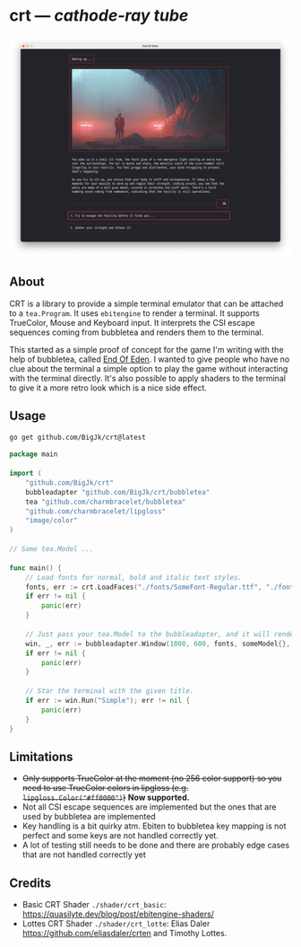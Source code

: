 # crt — *cathode-ray tube*

![Screenshot](./.github/screenshot.png)

## About

CRT is a library to provide a simple terminal emulator that can be attached to a ``tea.Program``. It uses ``ebitengine`` to render a terminal. It supports TrueColor, Mouse and Keyboard input. It interprets the CSI escape sequences coming from bubbletea and renders them to the terminal.

This started as a simple proof of concept for the game I'm writing with the help of bubbletea, called [End Of Eden](github.com/BigJk/end_of_eden). I wanted to give people who have no clue about the terminal a simple option to play the game without interacting with the terminal directly. It's also possible to apply shaders to the terminal to give it a more retro look which is a nice side effect.

## Usage

```
go get github.com/BigJk/crt@latest
```


```go
package main

import (
	"github.com/BigJk/crt"
	bubbleadapter "github.com/BigJk/crt/bubbletea"
	tea "github.com/charmbracelet/bubbletea"
	"github.com/charmbracelet/lipgloss"
	"image/color"
)

// Some tea.Model ...

func main() {
	// Load fonts for normal, bold and italic text styles.
	fonts, err := crt.LoadFaces("./fonts/SomeFont-Regular.ttf", "./fonts/SomeFont-Bold.ttf", "./fonts/SomeFont-Italic.ttf", crt.GetFontDPI(), 16.0)
	if err != nil {
		panic(err)
	}

	// Just pass your tea.Model to the bubbleadapter, and it will render it to the terminal.
	win, _, err := bubbleadapter.Window(1000, 600, fonts, someModel{}, color.Black, tea.WithAltScreen())
	if err != nil {
		panic(err)
	}

	// Star the terminal with the given title.
	if err := win.Run("Simple"); err != nil {
		panic(err)
	}
}
```

## Limitations

- ~~Only supports TrueColor at the moment (no 256 color support) so you need to use TrueColor colors in lipgloss (e.g. ``lipgloss.Color("#ff0000")``)~~ **Now supported.**
- Not all CSI escape sequences are implemented but the ones that are used by bubbletea are implemented
- Key handling is a bit quirky atm. Ebiten to bubbletea key mapping is not perfect and some keys are not handled correctly yet.
- A lot of testing still needs to be done and there are probably edge cases that are not handled correctly yet

## Credits

- Basic CRT Shader ``./shader/crt_basic``: https://quasilyte.dev/blog/post/ebitengine-shaders/
- Lottes CRT Shader ``./shader/crt_lotte``: Elias Daler https://github.com/eliasdaler/crten and Timothy Lottes.